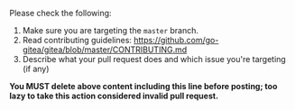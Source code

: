 Please check the following:

1. Make sure you are targeting the `master` branch.
2. Read contributing guidelines:
   https://github.com/go-gitea/gitea/blob/master/CONTRIBUTING.md
3. Describe what your pull request does and which issue
   you're targeting (if any)

**You MUST delete above content including this line before posting;
too lazy to take this action considered invalid pull request.**
